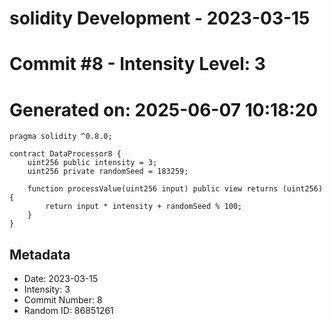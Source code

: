 ﻿# solidity Development - 2023-03-15
# Commit #8 - Intensity Level: 3
# Generated on: 2025-06-07 10:18:20
```solidity
pragma solidity ^0.8.0;

contract DataProcessor8 {
    uint256 public intensity = 3;
    uint256 private randomSeed = 183259;

    function processValue(uint256 input) public view returns (uint256) {
        return input * intensity + randomSeed % 100;
    }
}
```
## Metadata
- Date: 2023-03-15
- Intensity: 3
- Commit Number: 8
- Random ID: 86851261
